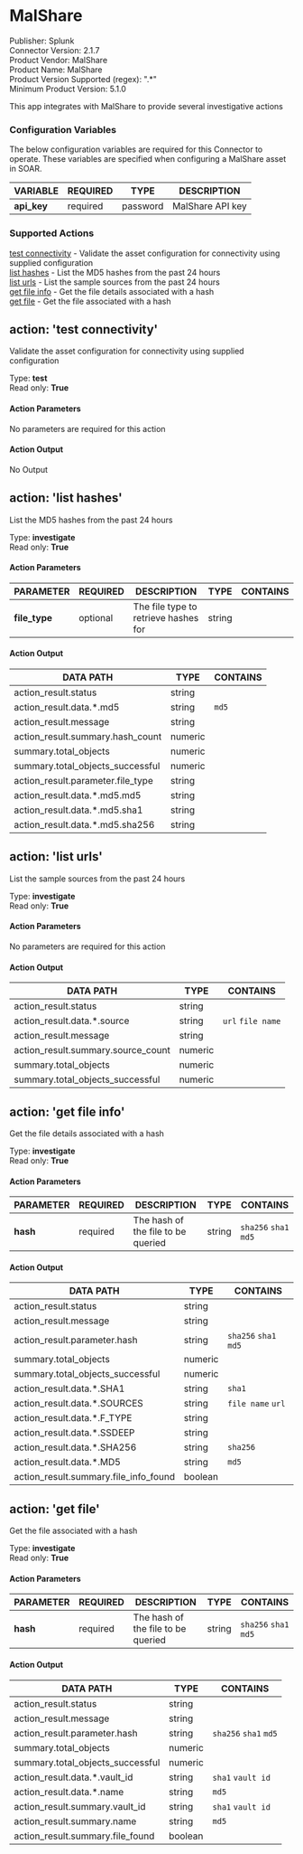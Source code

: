 [comment]: # "Auto-generated SOAR connector documentation"
# MalShare

Publisher: Splunk  
Connector Version: 2\.1\.7  
Product Vendor: MalShare  
Product Name: MalShare  
Product Version Supported (regex): "\.\*"  
Minimum Product Version: 5\.1\.0  

This app integrates with MalShare to provide several investigative actions

### Configuration Variables
The below configuration variables are required for this Connector to operate.  These variables are specified when configuring a MalShare asset in SOAR.

VARIABLE | REQUIRED | TYPE | DESCRIPTION
-------- | -------- | ---- | -----------
**api\_key** |  required  | password | MalShare API key

### Supported Actions  
[test connectivity](#action-test-connectivity) - Validate the asset configuration for connectivity using supplied configuration  
[list hashes](#action-list-hashes) - List the MD5 hashes from the past 24 hours  
[list urls](#action-list-urls) - List the sample sources from the past 24 hours  
[get file info](#action-get-file-info) - Get the file details associated with a hash  
[get file](#action-get-file) - Get the file associated with a hash  

## action: 'test connectivity'
Validate the asset configuration for connectivity using supplied configuration

Type: **test**  
Read only: **True**

#### Action Parameters
No parameters are required for this action

#### Action Output
No Output  

## action: 'list hashes'
List the MD5 hashes from the past 24 hours

Type: **investigate**  
Read only: **True**

#### Action Parameters
PARAMETER | REQUIRED | DESCRIPTION | TYPE | CONTAINS
--------- | -------- | ----------- | ---- | --------
**file\_type** |  optional  | The file type to retrieve hashes for | string | 

#### Action Output
DATA PATH | TYPE | CONTAINS
--------- | ---- | --------
action\_result\.status | string | 
action\_result\.data\.\*\.md5 | string |  `md5` 
action\_result\.message | string | 
action\_result\.summary\.hash\_count | numeric | 
summary\.total\_objects | numeric | 
summary\.total\_objects\_successful | numeric | 
action\_result\.parameter\.file\_type | string | 
action\_result\.data\.\*\.md5\.md5 | string | 
action\_result\.data\.\*\.md5\.sha1 | string | 
action\_result\.data\.\*\.md5\.sha256 | string |   

## action: 'list urls'
List the sample sources from the past 24 hours

Type: **investigate**  
Read only: **True**

#### Action Parameters
No parameters are required for this action

#### Action Output
DATA PATH | TYPE | CONTAINS
--------- | ---- | --------
action\_result\.status | string | 
action\_result\.data\.\*\.source | string |  `url`  `file name` 
action\_result\.message | string | 
action\_result\.summary\.source\_count | numeric | 
summary\.total\_objects | numeric | 
summary\.total\_objects\_successful | numeric |   

## action: 'get file info'
Get the file details associated with a hash

Type: **investigate**  
Read only: **True**

#### Action Parameters
PARAMETER | REQUIRED | DESCRIPTION | TYPE | CONTAINS
--------- | -------- | ----------- | ---- | --------
**hash** |  required  | The hash of the file to be queried | string |  `sha256`  `sha1`  `md5` 

#### Action Output
DATA PATH | TYPE | CONTAINS
--------- | ---- | --------
action\_result\.status | string | 
action\_result\.message | string | 
action\_result\.parameter\.hash | string |  `sha256`  `sha1`  `md5` 
summary\.total\_objects | numeric | 
summary\.total\_objects\_successful | numeric | 
action\_result\.data\.\*\.SHA1 | string |  `sha1` 
action\_result\.data\.\*\.SOURCES | string |  `file name`  `url` 
action\_result\.data\.\*\.F\_TYPE | string | 
action\_result\.data\.\*\.SSDEEP | string | 
action\_result\.data\.\*\.SHA256 | string |  `sha256` 
action\_result\.data\.\*\.MD5 | string |  `md5` 
action\_result\.summary\.file\_info\_found | boolean |   

## action: 'get file'
Get the file associated with a hash

Type: **investigate**  
Read only: **True**

#### Action Parameters
PARAMETER | REQUIRED | DESCRIPTION | TYPE | CONTAINS
--------- | -------- | ----------- | ---- | --------
**hash** |  required  | The hash of the file to be queried | string |  `sha256`  `sha1`  `md5` 

#### Action Output
DATA PATH | TYPE | CONTAINS
--------- | ---- | --------
action\_result\.status | string | 
action\_result\.message | string | 
action\_result\.parameter\.hash | string |  `sha256`  `sha1`  `md5` 
summary\.total\_objects | numeric | 
summary\.total\_objects\_successful | numeric | 
action\_result\.data\.\*\.vault\_id | string |  `sha1`  `vault id` 
action\_result\.data\.\*\.name | string |  `md5` 
action\_result\.summary\.vault\_id | string |  `sha1`  `vault id` 
action\_result\.summary\.name | string |  `md5` 
action\_result\.summary\.file\_found | boolean | 